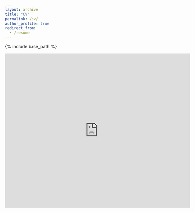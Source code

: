 ```yaml
---
layout: archive
title: "CV"
permalink: /cv/
author_profile: true
redirect_from:
  - /resume
---
```


{% include base_path %}

<embed src="https://jxliao6.github.io/files/jxliao-CV-082023.pdf" type="application/pdf" width="600px" height="500px" />
